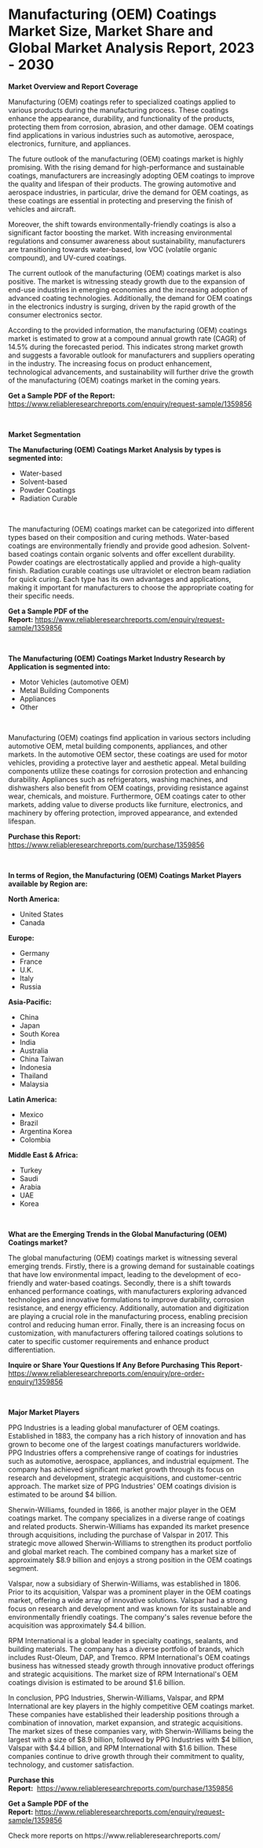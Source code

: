 <p><h1>Manufacturing (OEM) Coatings Market Size, Market Share and Global Market Analysis Report, 2023 - 2030</h1></p><p><strong>Market Overview and Report Coverage</strong></p>
<p><p>Manufacturing (OEM) coatings refer to specialized coatings applied to various products during the manufacturing process. These coatings enhance the appearance, durability, and functionality of the products, protecting them from corrosion, abrasion, and other damage. OEM coatings find applications in various industries such as automotive, aerospace, electronics, furniture, and appliances.</p><p>The future outlook of the manufacturing (OEM) coatings market is highly promising. With the rising demand for high-performance and sustainable coatings, manufacturers are increasingly adopting OEM coatings to improve the quality and lifespan of their products. The growing automotive and aerospace industries, in particular, drive the demand for OEM coatings, as these coatings are essential in protecting and preserving the finish of vehicles and aircraft.</p><p>Moreover, the shift towards environmentally-friendly coatings is also a significant factor boosting the market. With increasing environmental regulations and consumer awareness about sustainability, manufacturers are transitioning towards water-based, low VOC (volatile organic compound), and UV-cured coatings.</p><p>The current outlook of the manufacturing (OEM) coatings market is also positive. The market is witnessing steady growth due to the expansion of end-use industries in emerging economies and the increasing adoption of advanced coating technologies. Additionally, the demand for OEM coatings in the electronics industry is surging, driven by the rapid growth of the consumer electronics sector.</p><p>According to the provided information, the manufacturing (OEM) coatings market is estimated to grow at a compound annual growth rate (CAGR) of 14.5% during the forecasted period. This indicates strong market growth and suggests a favorable outlook for manufacturers and suppliers operating in the industry. The increasing focus on product enhancement, technological advancements, and sustainability will further drive the growth of the manufacturing (OEM) coatings market in the coming years.</p></p>
<p><strong>Get a Sample PDF of the Report:</strong> <a href="https://www.reliableresearchreports.com/enquiry/request-sample/1359856">https://www.reliableresearchreports.com/enquiry/request-sample/1359856</a></p>
<p>&nbsp;</p>
<p><strong>Market Segmentation</strong></p>
<p><strong>The Manufacturing (OEM) Coatings Market Analysis by types is segmented into:</strong></p>
<p><ul><li>Water-based</li><li>Solvent-based</li><li>Powder Coatings</li><li>Radiation Curable</li></ul></p>
<p>&nbsp;</p>
<p><p>The manufacturing (OEM) coatings market can be categorized into different types based on their composition and curing methods. Water-based coatings are environmentally friendly and provide good adhesion. Solvent-based coatings contain organic solvents and offer excellent durability. Powder coatings are electrostatically applied and provide a high-quality finish. Radiation curable coatings use ultraviolet or electron beam radiation for quick curing. Each type has its own advantages and applications, making it important for manufacturers to choose the appropriate coating for their specific needs.</p></p>
<p><strong>Get a Sample PDF of the Report:</strong>&nbsp;<a href="https://www.reliableresearchreports.com/enquiry/request-sample/1359856">https://www.reliableresearchreports.com/enquiry/request-sample/1359856</a></p>
<p>&nbsp;</p>
<p><strong>The Manufacturing (OEM) Coatings Market Industry Research by Application is segmented into:</strong></p>
<p><ul><li>Motor Vehicles (automotive OEM)</li><li>Metal Building Components</li><li>Appliances</li><li>Other</li></ul></p>
<p>&nbsp;</p>
<p><p>Manufacturing (OEM) coatings find application in various sectors including automotive OEM, metal building components, appliances, and other markets. In the automotive OEM sector, these coatings are used for motor vehicles, providing a protective layer and aesthetic appeal. Metal building components utilize these coatings for corrosion protection and enhancing durability. Appliances such as refrigerators, washing machines, and dishwashers also benefit from OEM coatings, providing resistance against wear, chemicals, and moisture. Furthermore, OEM coatings cater to other markets, adding value to diverse products like furniture, electronics, and machinery by offering protection, improved appearance, and extended lifespan.</p></p>
<p><strong>Purchase this Report:</strong>&nbsp; <a href="https://www.reliableresearchreports.com/purchase/1359856">https://www.reliableresearchreports.com/purchase/1359856</a></p>
<p>&nbsp;</p>
<p><strong>In terms of Region, the Manufacturing (OEM) Coatings Market Players available by Region are:</strong></p>
<p>
    <p> <strong> North America: </strong>
        <ul>
            <li>United States</li>
            <li>Canada</li>
        </ul>
        </p> 
    <p> <strong> Europe: </strong>
        <ul>
            <li>Germany</li>
            <li>France</li>
            <li>U.K.</li>
            <li>Italy</li>
            <li>Russia</li>
        </ul>
        </p> 
    <p> <strong> Asia-Pacific: </strong>
        <ul>
            <li>China</li>
            <li>Japan</li>
            <li>South Korea</li>
            <li>India</li>
            <li>Australia</li>
            <li>China Taiwan</li>
            <li>Indonesia</li>
            <li>Thailand</li>
            <li>Malaysia</li>
        </ul>
        </p> 
    <p> <strong> Latin America: </strong>
        <ul>
            <li>Mexico</li>
            <li>Brazil</li>
            <li>Argentina Korea</li>
            <li>Colombia</li>
        </ul>
        </p> 
    <p> <strong> Middle East & Africa: </strong>
        <ul>
            <li>Turkey</li>
            <li>Saudi</li>
            <li>Arabia</li>
            <li>UAE</li>
            <li>Korea</li>
        </ul>
    </p>
    </p>
<p>&nbsp;</p>
<p><strong>What are the Emerging Trends in the Global Manufacturing (OEM) Coatings market?</strong></p>
<p><p>The global manufacturing (OEM) coatings market is witnessing several emerging trends. Firstly, there is a growing demand for sustainable coatings that have low environmental impact, leading to the development of eco-friendly and water-based coatings. Secondly, there is a shift towards enhanced performance coatings, with manufacturers exploring advanced technologies and innovative formulations to improve durability, corrosion resistance, and energy efficiency. Additionally, automation and digitization are playing a crucial role in the manufacturing process, enabling precision control and reducing human error. Finally, there is an increasing focus on customization, with manufacturers offering tailored coatings solutions to cater to specific customer requirements and enhance product differentiation.</p></p>
<p><strong>Inquire or Share Your Questions If Any Before Purchasing This Report</strong>- <a href="https://www.reliableresearchreports.com/enquiry/pre-order-enquiry/1359856">https://www.reliableresearchreports.com/enquiry/pre-order-enquiry/1359856</a></p>
<p>&nbsp;</p>
<p><strong>Major Market Players</strong></p>
<p><p>PPG Industries is a leading global manufacturer of OEM coatings. Established in 1883, the company has a rich history of innovation and has grown to become one of the largest coatings manufacturers worldwide. PPG Industries offers a comprehensive range of coatings for industries such as automotive, aerospace, appliances, and industrial equipment. The company has achieved significant market growth through its focus on research and development, strategic acquisitions, and customer-centric approach. The market size of PPG Industries' OEM coatings division is estimated to be around $4 billion.</p><p>Sherwin-Williams, founded in 1866, is another major player in the OEM coatings market. The company specializes in a diverse range of coatings and related products. Sherwin-Williams has expanded its market presence through acquisitions, including the purchase of Valspar in 2017. This strategic move allowed Sherwin-Williams to strengthen its product portfolio and global market reach. The combined company has a market size of approximately $8.9 billion and enjoys a strong position in the OEM coatings segment.</p><p>Valspar, now a subsidiary of Sherwin-Williams, was established in 1806. Prior to its acquisition, Valspar was a prominent player in the OEM coatings market, offering a wide array of innovative solutions. Valspar had a strong focus on research and development and was known for its sustainable and environmentally friendly coatings. The company's sales revenue before the acquisition was approximately $4.4 billion.</p><p>RPM International is a global leader in specialty coatings, sealants, and building materials. The company has a diverse portfolio of brands, which includes Rust-Oleum, DAP, and Tremco. RPM International's OEM coatings business has witnessed steady growth through innovative product offerings and strategic acquisitions. The market size of RPM International's OEM coatings division is estimated to be around $1.6 billion.</p><p>In conclusion, PPG Industries, Sherwin-Williams, Valspar, and RPM International are key players in the highly competitive OEM coatings market. These companies have established their leadership positions through a combination of innovation, market expansion, and strategic acquisitions. The market sizes of these companies vary, with Sherwin-Williams being the largest with a size of $8.9 billion, followed by PPG Industries with $4 billion, Valspar with $4.4 billion, and RPM International with $1.6 billion. These companies continue to drive growth through their commitment to quality, technology, and customer satisfaction.</p></p>
<p><strong>Purchase this Report:</strong>&nbsp;&nbsp;<a href="https://www.reliableresearchreports.com/purchase/1359856">https://www.reliableresearchreports.com/purchase/1359856</a></p>
<p></p>
<p><strong>Get a Sample PDF of the Report:</strong>&nbsp;<a href="https://www.reliableresearchreports.com/enquiry/request-sample/1359856">https://www.reliableresearchreports.com/enquiry/request-sample/1359856</a></p>
<p>Check more reports on https://www.reliableresearchreports.com/</p>